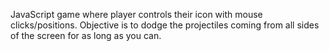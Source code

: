 
JavaScript game where player controls their icon with mouse clicks/positions. Objective is to dodge the projectiles coming from all sides of the screen for as long as you can.
